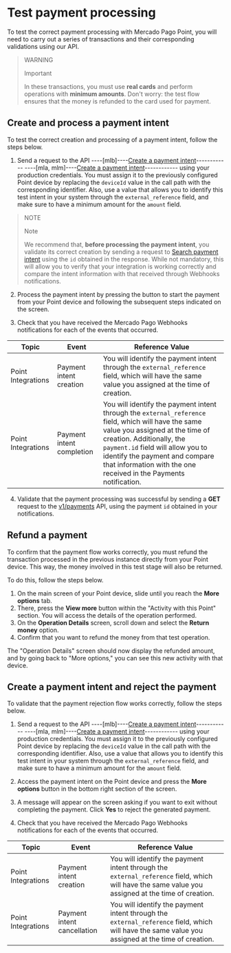 # Test payment processing

To test the correct payment processing with Mercado Pago Point, you will need to carry out a series of transactions and their corresponding validations using our API.

> WARNING
>
> Important
>
> In these transactions, you must use **real cards** and perform operations with **minimum amounts**. Don't worry: the test flow ensures that the money is refunded to the card used for payment.

## Create and process a payment intent

To test the correct creation and processing of a payment intent, follow the steps below.

1. Send a request to the API ----[mlb]----[Create a payment intent](/developers/en/reference/integrations_api_paymentintent_mlb/_point_integration-api_devices_deviceid_payment-intents/post)------------ ----[mla, mlm]----[Create a payment intent](/developers/en/reference/integrations_api/_point_integration-api_devices_deviceid_payment-intents/post)------------ using your production credentials. You must assign it to the previously configured Point device by replacing the `deviceId` value in the call path with the corresponding identifier. Also, use a value that allows you to identify this test intent in your system through the `external_reference` field, and make sure to have a minimum amount for the `amount` field.

> NOTE
>
> Note
>
> We recommend that, **before processing the payment intent**, you validate its correct creation by sending a request to [Search payment intent](/developers/en/reference/integrations_api/_point_integration-api_payment-intents_paymentintentid/get) using the `id` obtained in the response. While not mandatory, this will allow you to verify that your integration is working correctly and compare the intent information with that received through Webhooks notifications.

2. Process the payment intent by pressing the button to start the payment from your Point device and following the subsequent steps indicated on the screen.

3. Check that you have received the Mercado Pago Webhooks notifications for each of the events that occurred.

| Topic | Event | Reference Value |
|---|---|---|
| Point Integrations | Payment intent creation | You will identify the payment intent through the `external_reference` field, which will have the same value you assigned at the time of creation. |
| Point Integrations | Payment intent completion | You will identify the payment intent through the `external_reference` field, which will have the same value you assigned at the time of creation. Additionally, the `payment.id` field will allow you to identify the payment and compare that information with the one received in the Payments notification. |

4. Validate that the payment processing was successful by sending a **GET** request to the [v1/payments](/developers/en/reference/payments/_payments_id/get) API, using the payment `id` obtained in your notifications.

## Refund a payment

To confirm that the payment flow works correctly, you must refund the transaction processed in the previous instance directly from your Point device. This way, the money involved in this test stage will also be returned.

To do this, follow the steps below.

1. On the main screen of your Point device, slide until you reach the **More options** tab.
2. There, press the **View more** button within the "Activity with this Point" section. You will access the details of the operation performed.
3. On the **Operation Details** screen, scroll down and select the **Return money** option.
4. Confirm that you want to refund the money from that test operation.

The "Operation Details" screen should now display the refunded amount, and by going back to "More options," you can see this new activity with that device.

## Create a payment intent and reject the payment

To validate that the payment rejection flow works correctly, follow the steps below.

1. Send a request to the API ----[mlb]----[Create a payment intent](/developers/en/reference/integrations_api_paymentintent_mlb/_point_integration-api_devices_deviceid_payment-intents/post)------------ ----[mla, mlm]----[Create a payment intent](/developers/en/reference/integrations_api/_point_integration-api_devices_deviceid_payment-intents/post)------------ using your production credentials. You must assign it to the previously configured Point device by replacing the `deviceId` value in the call path with the corresponding identifier. Also, use a value that allows you to identify this test intent in your system through the `external_reference` field, and make sure to have a minimum amount for the `amount` field.

2. Access the payment intent on the Point device and press the **More options** button in the bottom right section of the screen.

3. A message will appear on the screen asking if you want to exit without completing the payment. Click **Yes** to reject the generated payment.

4. Check that you have received the Mercado Pago Webhooks notifications for each of the events that occurred.

| Topic | Event | Reference Value |
|---|---|---|
| Point Integrations | Payment intent creation | You will identify the payment intent through the `external_reference` field, which will have the same value you assigned at the time of creation. |
| Point Integrations | Payment intent cancellation | You will identify the payment intent through the `external_reference` field, which will have the same value you assigned at the time of creation.|